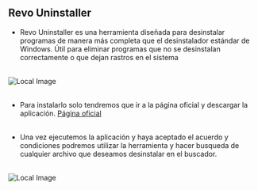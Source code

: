 ## Revo Uninstaller

- Revo Uninstaller es una herramienta diseñada para desinstalar programas de manera más completa que el desinstalador estándar de Windows. Útil para eliminar programas que no se desinstalan correctamente o que dejan rastros en el sistema<br><br>

![Local Image](../../imagen/revo1.jpg)<br><br>

- Para instalarlo solo tendremos que ir a la página oficial y descargar la aplicación.
[Página oficial](https://www.revouninstaller.com/revo-uninstaller-free-download/)<br><br>

- Una vez ejecutemos la aplicación y haya aceptado el acuerdo y condiciones podremos utilizar la herramienta y hacer busqueda de cualquier archivo que deseamos desinstalar en el buscador.<br><br>

![Local Image](../../imagen/revo2.png)
